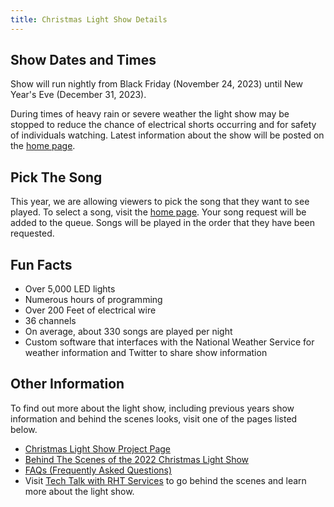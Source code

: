 ```yaml
---
title: Christmas Light Show Details
---
```


## Show Dates and Times

Show will run nightly from Black Friday (November 24, 2023) until New Year's Eve (December 31, 2023).

During times of heavy rain or severe weather the light show may be stopped to reduce the
chance of electrical shorts occurring and for safety of individuals watching. Latest information
about the show will be posted on the [home page](/).

## Pick The Song

This year, we are allowing viewers to pick the song that they want to see played. To select a song,
visit the [home page](/). Your song request will be added to the queue. Songs will be
played in the order that they have been requested.

## Fun Facts

* Over 5,000 LED lights
* Numerous hours of programming
* Over 200 Feet of electrical wire
* 36 channels
* On average, about 330 songs are played per night
* Custom software that interfaces with the National Weather Service for weather information and Twitter to share show information

## Other Information

To find out more about the light show, including previous years show information and behind the
scenes looks, visit one of the pages listed below.

* [Christmas Light Show Project Page](https://thealmostengineer.com/projects/light-show)
* <a href="https://www.youtube.com/watch?v=-1xZ8bZFQcM" target="_blank">Behind The Scenes of the 2022 Christmas Light Show</a>
* [FAQs (Frequently Asked Questions)](https://thealmostengineer.com/projects/light-show-faq)
* Visit <a href="https://www.youtube.com/channel/UC4xp-TEEIAL-4XtMVvfRaQw" target="_blank">Tech Talk with RHT Services</a> to go behind the scenes and learn more about the light show.
